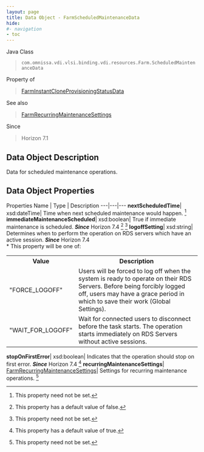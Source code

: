 ```yaml
---
layout: page
title: Data Object - FarmScheduledMaintenanceData
hide:
#- navigation
- toc
---
```






Java Class
> `com.omnissa.vdi.vlsi.binding.vdi.resources.Farm.ScheduledMaintenanceData`

Property of
> [FarmInstantCloneProvisioningStatusData](vdi.resources.Farm.InstantCloneProvisioningStatusData.md#field_detail)

See also
> [FarmRecurringMaintenanceSettings](vdi.resources.Farm.RecurringMaintenanceSettings.md)

Since
> Horizon 7.1


## Data Object Description

Data for scheduled maintenance operations.

## Data Object Properties
Properties
Name |  Type |  Description
---|---|---
**nextScheduledTime**|  xsd:dateTime|  Time when next scheduled maintenance would happen. [^1]
**immediateMaintenanceScheduled**|  xsd:boolean|  True if immediate maintenance is scheduled.  **_Since_** Horizon 7.4 [^5] [^1]
**logoffSetting**|  xsd:string|  Determines when to perform the operation on RDS servers which have an active session.  **_Since_** Horizon 7.4 <br>* This property will be one of:<br><table><tr><th>Value</th><th>Description</th></tr><tr><td>"FORCE_LOGOFF"</td><td>Users will be forced to log off when the system is ready to operate on their RDS Servers. Before being forcibly logged off, users may have a grace period in which to save their work (Global Settings).</td></tr><tr><td>"WAIT_FOR_LOGOFF"</td><td>Wait for connected users to disconnect before the task starts. The operation starts immediately on RDS Servers without active sessions.</td></tr></table>
**stopOnFirstError**|  xsd:boolean|  Indicates that the operation should stop on first error.  **_Since_** Horizon 7.4 [^6]
**recurringMaintenanceSettings**| [FarmRecurringMaintenanceSettings](vdi.resources.Farm.RecurringMaintenanceSettings.md)|  Settings for recurring maintenance operations. [^1]
 


 


[^1]: This property need not be set.
[^5]: This property has a default value of false.
[^6]: This property has a default value of true.